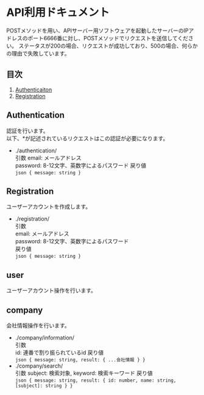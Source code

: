 # API利用ドキュメント
POSTメソッドを用い、APIサーバー用ソフトウェアを起動したサーバーのIPアドレスのポート6666番に対し、POSTメソッドでリクエストを送信してください。
ステータスが200の場合、リクエストが成功しており、500の場合、何らかの理由で失敗しています。

## 目次
1. [Authenticaiton](#authentication)
1. [Registration](#registration)

## Authentication
認証を行います。  
以下、*が記述されているリクエストはこの認証が必要になります。
- ./authentication/  
    引数
        email: メールアドレス  
        password: 8-12文字、英数字によるパスワード
    戻り値  
        ```json
            {
                message: string
            }
        ```

## Registration
ユーザーアカウントを作成します。
- ./registration/  
    引数  
        email: メールアドレス  
        password: 8-12文字、英数字によるパスワード  
    戻り値  
        ```json
            {
                message: string
            }
        ```

## user
ユーザーアカウント操作を行います。

## company
会社情報操作を行います。
- ./company/information/  
    引数  
        id: 連番で割り振られているid
    戻り値  
        ```json
            {
                message: string,
                result: {
                    ...会社情報
                }
            }
        ```
- ./company/search/  
    引数
        subject: 検索対象,
        keyword: 検索キーワード
    戻り値  
        ```json
            {
                message: string,
                result: {
                    id: number,
                    name: string,
                    [subject]: string
                }
            }
        ```
